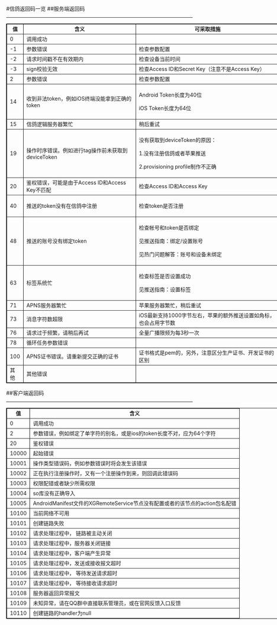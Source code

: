 #信鸽返回码一览
##服务端返回码
<hr>
<table style="width:740px;" cellpadding="2" cellspacing="0" border="1" bordercolor="#000000">
		<tbody>
			<tr>
				<td style="text-align:center;">
					<span style="font-size:14px;"><strong>值</strong></span> 
				</td>
				<td style="text-align:center;">
					<span style="font-size:14px;"><strong>含义</strong></span> 
				</td>
				<td style="text-align:center;">
					<span style="font-size:14px;"><strong>可采取措施</strong></span> 
				</td>
			</tr>
			<tr>
				<td>
					<span style="font-size:14px;">0</span> 
				</td>
				<td>
					<span style="font-size:14px;">调用成功</span> 
				</td>
				<td>
					<br>
				</td>
			</tr>
			<tr>
				<td>
					<span style="font-size:14px;">-1</span> 
				</td>
				<td>
					<span style="font-size:14px;">参数错误</span> 
				</td>
				<td>
					<span style="font-size:14px;">检查参数配置</span> 
				</td>
			</tr>
			<tr>
				<td>
					<span style="font-size:14px;">-2</span> 
				</td>
				<td>
					<span style="font-size:14px;">请求时间戳不在有效期内</span> 
				</td>
				<td>
					<span style="font-size:14px;">检查设备当前时间</span> 
				</td>
			</tr>
			<tr>
				<td>
					<span style="font-size:14px;">-3</span> 
				</td>
				<td>
					<span style="font-size:14px;">sign校验无效</span> 
				</td>
				<td>
					<span style="font-size:14px;">检查Access ID和Secret Key（注意不是Access Key）</span><br>
				</td>
			</tr>
			<tr>
				<td>
					<span style="font-size:14px;">2</span> 
				</td>
				<td>
					<span style="font-size:14px;">参数错误</span><br>
				</td>
				<td>
					<span style="font-size:14px;">检查参数配置</span><br>
				</td>
			</tr>
			<tr>
				<td>
					<span style="font-size:14px;">14</span> 
				</td>
				<td>
					<span style="font-size:14px;">收到非法token，例如iOS终端没能拿到正确的token</span><br>
				</td>
				<td>
					<p>
						<span style="font-size:14px;">Android Token长度为40位</span> 
					</p>
					<p>
						<span style="font-size:14px;">iOS Token长度为64位</span><span style="line-height:1.5;"></span> 
					</p>
				</td>
			</tr>
			<tr>
				<td>
					<span style="font-size:14px;">15</span> 
				</td>
				<td>
					<span style="font-size:14px;">信鸽逻辑服务器繁忙</span><br>
				</td>
				<td>
					<span style="font-size:14px;">稍后重试</span><br>
				</td>
			</tr>
			<tr>
				<td>
					<span style="font-size:14px;">19</span> 
				</td>
				<td>
					<span style="font-size:14px;">操作时序错误。例如进行tag操作前未获取到deviceToken</span><br>
				</td>
				<td>
					<p>
						<span style="font-size:14px;">没有获取到deviceToken的原因：</span> 
					</p>
					<p>
						<span style="font-size:14px;">1.没有注册信鸽或者苹果推送</span> 
					</p>
					<p>
						<span style="font-size:14px;">2.provisioning profile制作不正确</span><span style="line-height:1.5;"></span> 
					</p>
				</td>
			</tr>
			<tr>
				<td>
					<span style="font-size:14px;">20</span> 
				</td>
				<td>
					<span style="font-size:14px;">鉴权错误，可能是由于Access ID和Access Key不匹配</span><br>
				</td>
				<td>
					<span style="font-size:14px;">检查Access ID和Access Key</span><br>
				</td>
			</tr>
			<tr>
				<td>
					<span style="font-size:14px;">40</span> 
				</td>
				<td>
					<span style="font-size:14px;">推送的token没有在信鸽中注册</span><br>
				</td>
				<td>
					<p>
						<span style="font-size:14px;">检查token是否注册</span> 
					</p>
				</td>
			</tr>
			<tr>
				<td>
					<span style="font-size:14px;">48</span> 
				</td>
				<td>
					<span style="font-size:14px;">推送的账号没有绑定token</span><br>
				</td>
				<td>
					<p>
						<span style="font-size:14px;">检查帐号和token是否绑定</span> 
					</p>
					<p>
						<span style="font-size:14px;">见推送指南：绑定/设置账号</span> 
					</p>
					<p>
						<span style="font-size:14px;">见热门问题解答：账号和设备未绑定</span> 
					</p>
				</td>
			</tr>
			<tr>
				<td>
					<span style="font-size:14px;">63</span> 
				</td>
				<td>
					<span style="font-size:14px;">标签系统忙</span><br>
				</td>
				<td>
					<p>
						<span style="font-size:14px;">检查标签是否设置成功</span> 
					</p>
					<p>
						<span style="font-size:14px;">见推送指南：设置标签</span><span style="line-height:1.5;"></span> 
					</p>
				</td>
			</tr>
			<tr>
				<td>
					<span style="font-size:14px;">71</span> 
				</td>
				<td>
					<span style="font-size:14px;">APNS服务器繁忙</span><br>
				</td>
				<td>
					<span style="font-size:14px;">苹果服务器繁忙，稍后重试</span><br>
				</td>
			</tr>
			<tr>
				<td>
					<span style="font-size:14px;">73</span> 
				</td>
				<td>
					<span style="font-size:14px;">消息字符数超限</span><br>
				</td>
				<td>
					<span style="font-size:14px;">iOS最新支持1000字节左右，苹果的额外推送设置如角标，也会占用字节数</span><br>
				</td>
			</tr>
			<tr>
				<td>
					<span style="font-size:14px;">76</span> 
				</td>
				<td>
					<span style="font-size:14px;">请求过于频繁，请稍后再试</span><br>
				</td>
				<td>
					<span style="font-size:14px;">全量广播限频为每3秒一次</span><br>
				</td>
			</tr>
			<tr>
				<td>
					<span style="font-size:14px;">78</span> 
				</td>
				<td>
					<span style="font-size:14px;">循环任务参数错误</span><br>
				</td>
				<td>
					<br>
				</td>
			</tr>
			<tr>
				<td>
					<span style="font-size:14px;">100</span> 
				</td>
				<td>
					<span style="font-size:14px;">APNS证书错误。请重新提交正确的证书</span><br>
				</td>
				<td>
					<span style="font-size:14px;">证书格式是pem的，另外，注意区分生产证书、开发证书的区别</span><br>
				</td>
			</tr>
			<tr>
				<td>
					<span style="font-size:14px;">其他</span> 
				</td>
				<td>
					<span style="font-size:14px;">其他错误</span><br>
				</td>
				<td>
					<br>
				</td>
			</tr>
		</tbody>
	</table>
	
##客户端返回码
<hr>

<table style="width:740px;" cellpadding="2" cellspacing="0" border="1" bordercolor="#000000">
		<tbody>
			<tr>
				<td style="text-align:center;">
					<span style="font-size:14px;"><strong>值</strong></span> 
				</td>
				<td style="text-align:center;">
					<span style="font-size:14px;"><strong>含义</strong></span> 
				</td>
			</tr>
			<tr>
				<td>
					<span style="font-size:14px;">0</span> 
				</td>
				<td>
					<span style="font-size:14px;">调用成功</span><span style="font-size:14px;"></span><br>
				</td>
			</tr>
			<tr>
				<td>
					<span style="font-size:14px;">2</span> 
				</td>
				<td>
					<span style="font-size:14px;">参数错误，例如绑定了单字符的别名，或是ios的token长度不对，应为64个字符</span><span style="font-size:14px;"></span><br>
				</td>
			</tr>
			<tr>
				<td>
					<span style="font-size:14px;">20</span> 
				</td>
				<td>
					<span style="font-size:14px;">鉴权错误</span><span style="font-size:14px;"></span><br>
				</td>
			</tr>
			<tr>
				<td>
					<span style="font-size:14px;">10000</span> 
				</td>
				<td>
					<span style="font-size:14px;">起始错误</span><span style="font-size:14px;"></span><br>
				</td>
			</tr>
			<tr>
				<td>
					<span style="font-size:14px;">10001</span> 
				</td>
				<td>
					<span style="font-size:14px;">操作类型错误码，例如参数错误时将会发生该错误</span><span style="font-size:14px;"></span><br>
				</td>
			</tr>
			<tr>
				<td>
					<span style="font-size:14px;">10002</span> 
				</td>
				<td>
					<span style="font-size:14px;">正在执行注册操作时，又有一个注册操作到来，则回调此错误码</span><span style="font-size:14px;"></span><br>
				</td>
			</tr>
			<tr>
				<td>
					<span style="font-size:14px;">10003</span> 
				</td>
				<td>
					<span style="font-size:14px;">权限配错或者缺少所需权限</span><span style="font-size:14px;"></span><br>
				</td>
			</tr>
			<tr>
				<td>
					<span style="font-size:14px;">10004</span> 
				</td>
				<td>
					<span style="font-size:14px;">so库没有正确导入</span><span style="font-size:14px;"></span><br>
				</td>
			</tr>
			<tr>
				<td>
					<span style="font-size:14px;">10005</span> 
				</td>
				<td>
					<span style="font-size:14px;">AndroidManifest文件的XGRemoteService节点没有配置或者的该节点的action包名配错</span><br>
				</td>
			</tr>
			<tr>
				<td>
					<span style="font-size:14px;">10100</span><span style="font-size:14px;"></span><br>
				</td>
				<td>
					<span style="font-size:14px;">当前网络不可用</span><span style="font-size:14px;"></span><br>
				</td>
			</tr>
			<tr>
				<td>
					<span style="font-size:14px;">10101</span><span style="font-size:14px;"></span><br>
				</td>
				<td>
					<span style="font-size:14px;">创建链路失败</span><span style="font-size:14px;"></span><br>
				</td>
			</tr>
			<tr>
				<td>
					<span style="font-size:14px;">10102</span><span style="font-size:14px;"></span><br>
				</td>
				<td>
					<span style="font-size:14px;">请求处理过程中， 链路被主动关闭</span><span style="font-size:14px;"></span><br>
				</td>
			</tr>
			<tr>
				<td>
					<span style="font-size:14px;">10103</span><span style="font-size:14px;"></span><br>
				</td>
				<td>
					<span style="font-size:14px;">请求处理过程中，服务器关闭链接</span><span style="font-size:14px;"></span><br>
				</td>
			</tr>
			<tr>
				<td>
					<span style="font-size:14px;">10104</span><span style="font-size:14px;"></span><br>
				</td>
				<td>
					<span style="font-size:14px;">请求处理过程中，客户端产生异常</span><span style="font-size:14px;"></span><br>
				</td>
			</tr>
			<tr>
				<td>
					<span style="font-size:14px;">10105</span><span style="font-size:14px;"></span><br>
				</td>
				<td>
					<span style="font-size:14px;">请求处理过程中，发送或接收报文超时</span><span style="font-size:14px;"></span><br>
				</td>
			</tr>
			<tr>
				<td>
					<span style="font-size:14px;">10106</span><span style="font-size:14px;"></span><br>
				</td>
				<td>
					<span style="font-size:14px;">请求处理过程中， 等待发送请求超时</span><span style="font-size:14px;"></span><br>
				</td>
			</tr>
			<tr>
				<td>
					<span style="font-size:14px;">10107</span><span style="font-size:14px;"></span><br>
				</td>
				<td>
					<span style="font-size:14px;">请求处理过程中， 等待接收请求超时</span><span style="font-size:14px;"></span><br>
				</td>
			</tr>
			<tr>
				<td>
					<span style="font-size:14px;">10108</span><span style="font-size:14px;"></span><br>
				</td>
				<td>
					<span style="font-size:14px;">服务器返回异常报文</span><span style="font-size:14px;"></span><br>
				</td>
			</tr>
			<tr>
				<td>
					<span style="font-size:14px;">10109</span><span style="font-size:14px;"></span><br>
				</td>
				<td>
					<span style="font-size:14px;">未知异常，请在QQ群中直接联系管理员，或在官网反馈入口反馈</span><span style="font-size:14px;"></span><br>
				</td>
			</tr>
			<tr>
				<td>
					<span style="font-size:14px;">10110</span><span style="font-size:14px;"></span><br>
				</td>
				<td>
					<span style="font-size:14px;">创建链路的handler为null</span><span style="font-size:14px;"></span><br>
				</td>
			</tr>
		</tbody>
	</table>